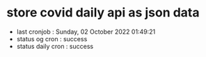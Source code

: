 # store covid daily api as json data

- last cronjob : Sunday, 02 October 2022 01:49:21
- status og cron : success
- status daily cron : success
      
      
